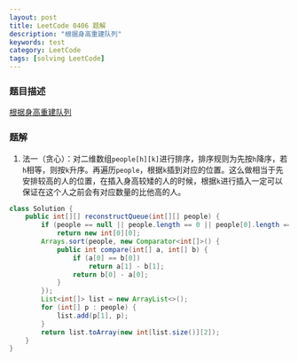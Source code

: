 ```yaml
---
layout: post
title: LeetCode 0406 题解
description: "根据身高重建队列"
keywords: test
category: LeetCode
tags: [solving LeetCode]
---
```


### 题目描述
[根据身高重建队列](https://leetcode-cn.com/problems/queue-reconstruction-by-height/)

### 题解
1. 法一（贪心）：对二维数组`people[h][k]`进行排序，排序规则为先按`h`降序，若`h`相等，则按`k`升序。再遍历`people`，根据`k`插到对应的位置。这么做相当于先安排较高的人的位置，在插入身高较矮的人的时候，根据`k`进行插入一定可以保证在这个人之前会有对应数量的比他高的人。
```java
class Solution {
    public int[][] reconstructQueue(int[][] people) {
        if (people == null || people.length == 0 || people[0].length == 0)
            return new int[0][0];
        Arrays.sort(people, new Comparator<int[]>() {
            public int compare(int[] a, int[] b) {
                if (a[0] == b[0])
                    return a[1] - b[1];
                return b[0] - a[0];
            }
        });
        List<int[]> list = new ArrayList<>();
        for (int[] p : people) {
            list.add(p[1], p);
        }
        return list.toArray(new int[list.size()][2]);
    }
}
```